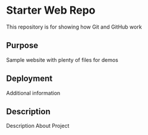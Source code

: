 # Starter Web Repo

This repository is for showing how Git and GitHub work

## Purpose

Sample website with plenty of files for demos

## Deployment
Additional information 

## Description 
Description About Project
